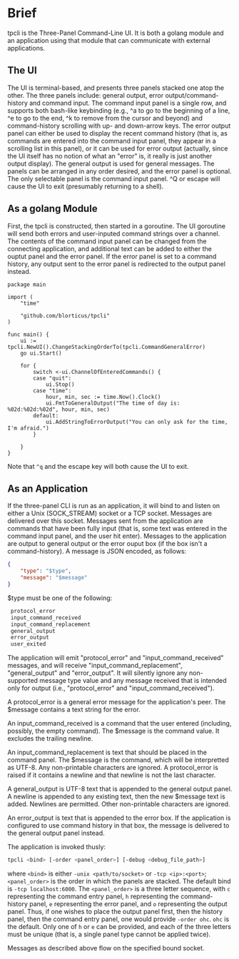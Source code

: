# Brief

tpcli is the Three-Panel Command-Line UI.  It is both a golang module and an application using that module that can communicate with external applications.

## The UI

The UI is terminal-based, and presents three panels stacked one atop the other.  The three panels include: general output, error output/command-history and command input.  The command input panel is a single row, and supports both bash-like keybinding (e.g., ^a to go to the beginning of a line, ^e to go to the end, ^k to remove from the cursor and beyond) and command-history scrolling with up- and down-arrow keys.  The error output panel can either be used to display the recent command history (that is, as commands are entered into the command input panel, they appear in a scrolling list in this panel), or it can be used for error output (actually, since the UI itself has no notion of what an "error" is, it really is just another output display).  The general output is used for general messages.  The panels can be arranged in any order desired, and the error panel is optional.  The only selectable panel is the command input panel.  ^Q or escape will cause the UI to exit (presumably returning to a shell).

## As a golang Module

First, the tpcli is constructed, then started in a goroutine.  The UI goroutine will send both errors and user-inputed command strings over a channel.  The contents of the command input panel can be changed from the connecting application, and additional text can be added to either the ouptut panel and the error panel.  If the error panel is set to a command history, any output sent to the error panel is redirected to the output panel instead.

```golang
package main

import (
	"time"

	"github.com/blorticus/tpcli"
)

func main() {
	ui := tpcli.NewUI().ChangeStackingOrderTo(tpcli.CommandGeneralError)
	go ui.Start()

	for {
		switch <-ui.ChannelOfEnteredCommands() {
		case "quit":
			ui.Stop()
		case "time":
			hour, min, sec := time.Now().Clock()
			ui.FmtToGeneralOutput("The time of day is: %02d:%02d:%02d", hour, min, sec)
		default:
			ui.AddStringToErrorOutput("You can only ask for the time, I'm afraid.")
		}

	}
}
```

Note that `^q` and the escape key will both cause the UI to exit.

## As an Application

If the three-panel CLI is run as an application, it will bind to and listen on either a Unix (SOCK_STREAM) socket or a TCP socket.  Messages are delivered over this socket.  Messages sent from the application are commands that have been fully input (that is, some text was entered in the command input panel, and the user hit enter).  Messages to the application are output to general output or the error ouput box (if the box isn't a command-history).  A message is JSON encoded, as follows:

```json
{
    "type": "$type",
    "message": "$message"
}
```

$type must be one of the following:

```html
 protocol_error
 input_command_received
 input_command_replacement
 general_output
 error_output
 user_exited
```

The application will emit "protocol_error" and "input_command_received" messages, and will receive "input_command_replacement", "general_output" and "error_output".  It will silently ignore any non-supported message type value and any message received that is intended only for output (i.e., "protocol_error" and "input_command_received").

A protocol_error is a general error message for the application's peer.  The $message contains a text string for the error.

An input_command_received is a command that the user entered (including, possibly, the empty command).  The $message is the command value.  It excludes the trailing newline.

An input_command_replacement is text that should be placed in the command panel.  The $message is the command, which will be interpretted as UTF-8.  Any non-printable characters are ignored.  A protocol_error is raised if it contains a newline and that newline is not the last character.

A general_output is UTF-8 text that is appended to the general output panel.  A newline is appended to any existing text, then the new $message text is added.  Newlines are permitted.  Other non-printable characters are ignored.

An error_output is text that is appended to the error box.  If the application is configured to use command history in that box, the message is delivered to the general output panel instead.

The application is invoked thusly:

```bash
tpcli <bind> [-order <panel_order>] [-debug <debug_file_path>]
```

where `<bind>` is either `-unix <path/to/socket>` or `-tcp <ip>:<port>`; `<panel_order>` is the order in which the panels are stacked.  The default bind is `-tcp localhost:6000`.  The `<panel_order>` is a three letter sequence, with `c` representing the command entry panel, `h` representing the command-history panel, `e` representing the error panel, and `o` representing the output panel.  Thus, if one wishes to place the output panel first, then the history panel, then the command entry panel, one would provide `-order ohc`.  `ohc` is the default.  Only one of `h` or `e` can be provided, and each of the three letters must be unique (that is, a single panel type cannot be applied twice).

Messages as described above flow on the specified bound socket.
